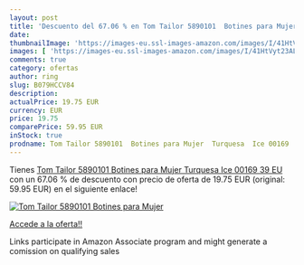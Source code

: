 ```yaml
---
layout: post
title: 'Descuento del 67.06 % en Tom Tailor 5890101  Botines para Mujer  '
date: 
thumbnailImage: 'https://images-eu.ssl-images-amazon.com/images/I/41HtVyt23AL._SL200_.jpg'
images: [ 'https://images-eu.ssl-images-amazon.com/images/I/41HtVyt23AL._SL200_.jpg' ]
comments: true
category: ofertas
author: ring
slug: B079HCCV84
description:
actualPrice: 19.75 EUR
currency: EUR
price: 19.75
comparePrice: 59.95 EUR
inStock: true
prodname: Tom Tailor 5890101  Botines para Mujer  Turquesa  Ice 00169   39 EU
---
```


Tienes [Tom Tailor 5890101  Botines para Mujer  Turquesa  Ice 00169   39 EU](https://www.amazon.es/dp/B079HCCV84/?tag=tolees-21) con un 67.06 % de descuento con precio de oferta de 19.75 EUR (original: 59.95 EUR) en el siguiente enlace!

[![Tom Tailor 5890101  Botines para Mujer  ](https://images-eu.ssl-images-amazon.com/images/I/41HtVyt23AL._SL200_.jpg)](https://www.amazon.es/dp/B079HCCV84/?tag=tolees-21)

[Accede a la oferta!!](https://www.amazon.es/dp/B079HCCV84/?tag=tolees-21)

Links participate in Amazon Associate program and might generate a comission on qualifying sales


